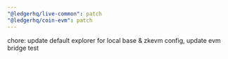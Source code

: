 ```yaml
---
"@ledgerhq/live-common": patch
"@ledgerhq/coin-evm": patch
---
```


chore: update default explorer for local base & zkevm config, update evm bridge test
